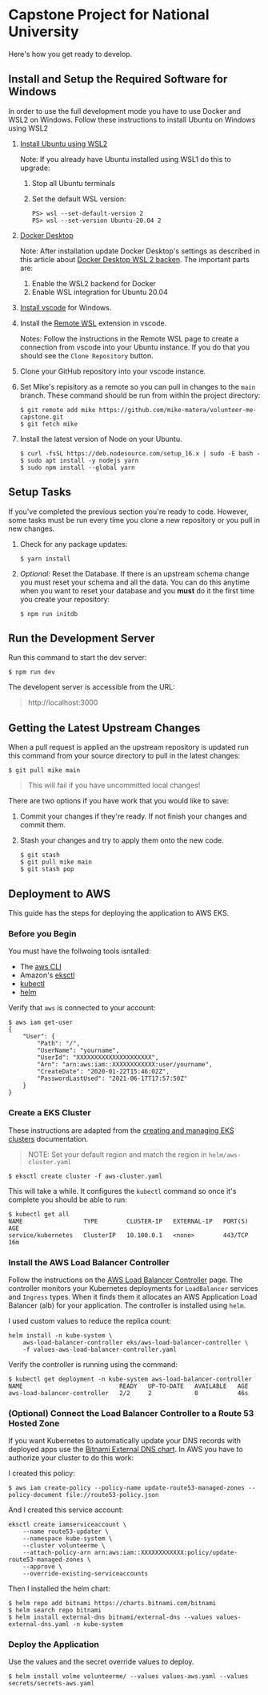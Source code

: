 # Capstone Project for National University 

Here's how you get ready to develop. 

## Install and Setup the Required Software for Windows 

In order to use the full development mode you have to use Docker and WSL2 on Windows. Follow these instructions to install Ubuntu on Windows using WSL2 

1. [Install Ubuntu using WSL2](https://ubuntu.com/tutorials/ubuntu-on-windows#1-overview)

    Note: If you already have Ubuntu installed using WSL1 do this to upgrade:

    1. Stop all Ubuntu terminals 
    1. Set the default WSL version: 

        ```
        PS> wsl --set-default-version 2
        PS> wsl --set-version Ubuntu-20.04 2
        ```

1. [Docker Desktop](https://docs.docker.com/docker-for-windows/install/)

    Note: After installation update Docker Desktop's settings as described in this article about [Docker Desktop WSL 2 backen](https://docs.docker.com/docker-for-windows/wsl/). The important parts are: 

    1. Enable the WSL2 backend for Docker
    1. Enable WSL integration for Ubuntu 20.04

1. [Install vscode](https://code.visualstudio.com/download) for Windows. 

1. Install the [Remote WSL](https://marketplace.visualstudio.com/items?itemName=ms-vscode-remote.remote-wsl) extension in vscode. 

    Notes: Follow the instructions in the Remote WSL page to create a connection from vscode into your Ubuntu instance. If you do that you should see the `Clone Repository` button. 

1. Clone your GitHub repository into your vscode instance. 

1. Set Mike's repisitory as a remote so you can pull in changes to the `main` branch. These command should be run from within the project directory: 

    ```
    $ git remote add mike https://github.com/mike-matera/volunteer-me-capstone.git
    $ git fetch mike
    ```

1. Install the latest version of Node on your Ubuntu. 

    ```
    $ curl -fsSL https://deb.nodesource.com/setup_16.x | sudo -E bash -
    $ sudo apt install -y nodejs yarn
    $ sudo npm install --global yarn
    ```    

## Setup Tasks 

If you've completed the previous section you're ready to code. However, some tasks must be run every time you clone a new repository or you pull in new changes. 

1. Check for any package updates: 

    ```
    $ yarn install 
    ``` 

1. *Optional:* Reset the Database. If there is an upstream schema change you must reset your schema and all the data. You can do this anytime when you want to reset your database and you **must** do it the first time you create your repository:

    ```
    $ npm run initdb
    ```

## Run the Development Server 

Run this command to start the dev server:

```
$ npm run dev
```

The developent server is accessible from the URL:

> http://localhost:3000

## Getting the Latest Upstream Changes 

When a pull request is applied an the upstream repository is updated run this command from your source directory to pull in the latest changes:

```
$ git pull mike main 
``` 

> This will fail if you have uncommitted local changes! 

There are two options if you have work that you would like to save:

1. Commit your changes if they're ready. If not finish your changes and commit them. 
1. Stash your changes and try to apply them onto the new code. 

    ```
    $ git stash 
    $ git pull mike main 
    $ git stash pop 
    ```

## Deployment to AWS 

This guide has the steps for deploying the application to AWS EKS. 

### Before you Begin 

You must have the follwoing tools isntalled:

- The [aws CLI](https://docs.aws.amazon.com/cli/latest/userguide/cli-chap-install.html)
- Amazon's [eksctl](https://docs.aws.amazon.com/eks/latest/userguide/eksctl.html)
- [kubectl](https://kubernetes.io/docs/tasks/tools/)
- [helm](https://helm.sh/docs/intro/install/)

Verify that `aws` is connected to your account:

```
$ aws iam get-user
{
    "User": {
        "Path": "/",
        "UserName": "yourname",
        "UserId": "XXXXXXXXXXXXXXXXXXXXX",
        "Arn": "arn:aws:iam::XXXXXXXXXXXX:user/yourname",
        "CreateDate": "2020-01-22T15:46:02Z",
        "PasswordLastUsed": "2021-06-17T17:57:50Z"
    }
}
```

### Create a EKS Cluster 

These instructions are adapted from the [creating and managing EKS clusters](https://eksctl.io/usage/creating-and-managing-clusters/) documentation.

> NOTE: Set your default region and match the region in `helm/aws-cluster.yaml`

```
$ eksctl create cluster -f aws-cluster.yaml
```

This will take a while. It configures the `kubectl` command so once it's complete you should be able to run:

```
$ kubectl get all 
NAME                 TYPE        CLUSTER-IP   EXTERNAL-IP   PORT(S)   AGE
service/kubernetes   ClusterIP   10.100.0.1   <none>        443/TCP   16m
```

### Install the AWS Load Balancer Controller 

Follow the instructions on the [AWS Load Balancer Controller](https://docs.aws.amazon.com/eks/latest/userguide/aws-load-balancer-controller.html) page. The controller monitors your Kubernetes deployments for `LoadBalancer` services and `Ingress` types. When it finds them it allocates an AWS Application Load Balancer (alb) for your application. The controller is installed using `helm`.

I used custom values to reduce the replica count: 

```
helm install -n kube-system \
    aws-load-balancer-controller eks/aws-load-balancer-controller \
    -f values-aws-load-balancer-controller.yaml
```

Verify the controller is running using the command:

```
$ kubectl get deployment -n kube-system aws-load-balancer-controller
NAME                           READY   UP-TO-DATE   AVAILABLE   AGE
aws-load-balancer-controller   2/2     2            0           46s
```

### (Optional) Connect the Load Balancer Controller to a Route 53 Hosted Zone 

If you want Kubernetes to automatically update your DNS records with deployed apps use the [Bitnami External DNS chart](https://github.com/bitnami/charts/). In AWS you have to authorize your cluster to do this work: 

I created this policy: 

```
$ aws iam create-policy --policy-name update-route53-managed-zones --policy-document file://route53-policy.json
```

And I created this service account: 

```
eksctl create iamserviceaccount \
    --name route53-updater \
    --namespace kube-system \
    --cluster volunteerme \
    --attach-policy-arn arn:aws:iam::XXXXXXXXXXXX:policy/update-route53-managed-zones \
    --approve \
    --override-existing-serviceaccounts
```

Then I installed the helm chart: 

```
$ helm repo add bitnami https://charts.bitnami.com/bitnami
$ helm search repo bitnami
$ helm install external-dns bitnami/external-dns --values values-external-dns.yaml -n kube-system
```

### Deploy the Application 

Use the values and the secret override values to deploy. 

```
$ helm install volme volunteerme/ --values values-aws.yaml --values secrets/secrets-aws.yaml
```


